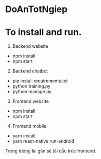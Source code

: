 # DoAnTotNgiep

# To install and run.

1. Backend website
+ npm install
+ npm start

2. Backend chatbot
+ pip install requirements.txt
+ python training.py
+ python manage.py

3. Frontend website
+ npm install
+ npm start


4. Frontend mobile
+ yarn install
+ yarn react-native run-android


Trong tương lai gần sẽ tái cấu trúc frontend.

